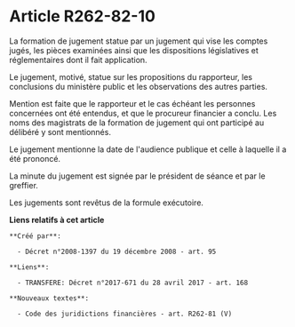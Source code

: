 # Article R262-82-10

La formation de jugement statue par un jugement qui vise les comptes jugés, les pièces examinées ainsi que les dispositions
législatives et réglementaires dont il fait application. 

Le jugement, motivé, statue sur les propositions du rapporteur, les conclusions du ministère public et les observations des
autres parties. 

Mention est faite que le rapporteur et le cas échéant les personnes concernées ont été entendus, et que le procureur
financier a conclu. Les noms des magistrats de la formation de jugement qui ont participé au délibéré y sont mentionnés. 

Le jugement mentionne la date de l'audience publique et celle à laquelle il a été prononcé. 

La minute du jugement est signée par le président de séance et par le greffier. 

Les jugements sont revêtus de la formule exécutoire.

**Liens relatifs à cet article**

	**Créé par**:

	  - Décret n°2008-1397 du 19 décembre 2008 - art. 95

	**Liens**:

	  - TRANSFERE: Décret n°2017-671 du 28 avril 2017 - art. 168

	**Nouveaux textes**:

	  - Code des juridictions financières - art. R262-81 (V)
